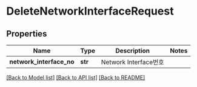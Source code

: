 # DeleteNetworkInterfaceRequest

## Properties
Name | Type | Description | Notes
------------ | ------------- | ------------- | -------------
**network_interface_no** | **str** | Network Interface번호 | 

[[Back to Model list]](../README.md#documentation-for-models) [[Back to API list]](../README.md#documentation-for-api-endpoints) [[Back to README]](../README.md)


